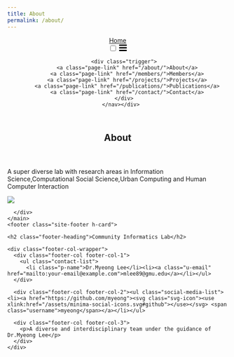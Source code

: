 ```yaml
---
title: About
permalink: /about/
---
```

<!DOCTYPE html>
<html lang="en"><head>
  <meta charset="utf-8">
  <meta http-equiv="X-UA-Compatible" content="IE=edge">
  <meta name="viewport" content="width=device-width, initial-scale=1"><!-- Begin Jekyll SEO tag v2.6.1 -->
<title>About | CIL</title>
<meta name="generator" content="Jekyll v4.0.0" />
<meta property="og:title" content="About" />
<meta property="og:locale" content="en_US" />
<meta name="description" content="Write an awesome description for your new site here. You can edit this line in _config.yml. It will appear in your document head meta (for Google search results) and in your feed.xml site description." />
<meta property="og:description" content="Write an awesome description for your new site here. You can edit this line in _config.yml. It will appear in your document head meta (for Google search results) and in your feed.xml site description." />
<link rel="canonical" href="http://localhost:4000/about/" />
<meta property="og:url" content="http://localhost:4000/about/" />
<meta property="og:site_name" content="Your awesome title" />
<script type="application/ld+json">
{"name":"CIL","description":"Write an awesome description for your new site here. You can edit this line in _config.yml. It will appear in your document head meta (for Google search results) and in your feed.xml site description.","@type":"WebSite","url":"http://localhost:4000/about/","headline":"About","@context":"https://schema.org"}</script>
<!-- End Jekyll SEO tag -->
<link rel="stylesheet" href="/assets/main.css"><link type="application/atom+xml" rel="alternate" href="http://localhost:4000/feed.xml" title="Your awesome title" /></head>
<body><header class="site-header" role="banner">

  <div class="wrapper"><a class="site-title" rel="author" href="/">Home</a><nav class="site-nav">
        <input type="checkbox" id="nav-trigger" class="nav-trigger" />
        <label for="nav-trigger">
          <span class="menu-icon">
            <svg viewBox="0 0 18 15" width="18px" height="15px">
              <path d="M18,1.484c0,0.82-0.665,1.484-1.484,1.484H1.484C0.665,2.969,0,2.304,0,1.484l0,0C0,0.665,0.665,0,1.484,0 h15.032C17.335,0,18,0.665,18,1.484L18,1.484z M18,7.516C18,8.335,17.335,9,16.516,9H1.484C0.665,9,0,8.335,0,7.516l0,0 c0-0.82,0.665-1.484,1.484-1.484h15.032C17.335,6.031,18,6.696,18,7.516L18,7.516z M18,13.516C18,14.335,17.335,15,16.516,15H1.484 C0.665,15,0,14.335,0,13.516l0,0c0-0.82,0.665-1.483,1.484-1.483h15.032C17.335,12.031,18,12.695,18,13.516L18,13.516z"/>
            </svg>
          </span>
        </label>

        <div class="trigger">
          <a class="page-link" href="/about/">About</a>
          <a class="page-link" href="/members/">Members</a>
          <a class="page-link" href="/projects/">Projects</a>
          <a class="page-link" href="/publications/">Publications</a>
          <a class="page-link" href="/contact/">Contact</a>
        </div>
      </nav></div>
</header>
<main class="page-content" aria-label="Content">
      <div class="wrapper">
        <article class="post">

  <header class="post-header">
    <h1 class="post-title">About</h1>
  </header>

  <div class="post-content">
    <p>A super diverse lab with research areas in Information Science,Computational Social Science,Urban Computing and Human Computer Interaction</p>
	<img src="/assets/cil_banner.png">

  </div>

</article>

      </div>
    </main>
	<footer class="site-footer h-card">
  <data class="u-url" href="/"></data>

  <div class="wrapper">

    <h2 class="footer-heading">Community Informatics Lab</h2>

    <div class="footer-col-wrapper">
      <div class="footer-col footer-col-1">
        <ul class="contact-list">
          <li class="p-name">Dr.Myeong Lee</li><li><a class="u-email" href="mailto:your-email@example.com">mlee89@gmu.edu</a></li></ul>
      </div>

      <div class="footer-col footer-col-2"><ul class="social-media-list"><li><a href="https://github.com/myeong"><svg class="svg-icon"><use xlink:href="/assets/minima-social-icons.svg#github"></use></svg> <span class="username">myeong</span></a></li></ul>
</div>

      <div class="footer-col footer-col-3">
        <p>A diverse and interdisciplinary team under the guidance of Dr.Myeong Lee</p>
      </div>
    </div>

  </div>

</footer>
</body>

</html>
